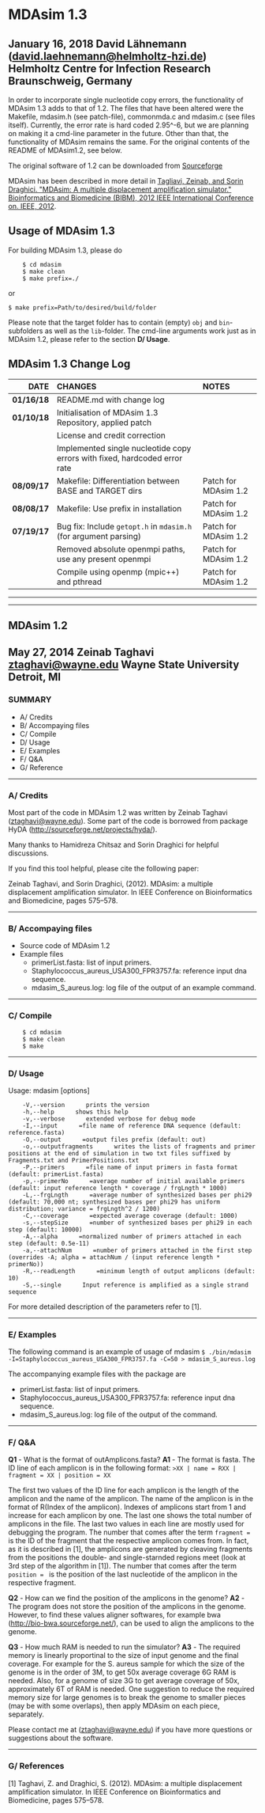 # MDAsim 1.3

January 16, 2018
David Lähnemann (david.laehnemann@helmholtz-hzi.de)
Helmholtz Centre for Infection Research
Braunschweig, Germany
----------------------------------------------------------------------------------
In order to incorporate single nucleotide copy errors, the functionality of MDAsim 1.3 adds to that of 1.2. The files that have been altered were the Makefile, mdasim.h (see patch-file), commonmda.c and mdasim.c (see files itself). Currently, the error rate is hard coded 2.95^-6, but we are planning on making it a cmd-line parameter in the future. Other than that, the functionality of MDAsim remains the same. For the original contents of the README of MDAsim1.2, see below.

The original software of 1.2 can be downloaded from [Sourceforge](https://sourceforge.net/projects/mdasim/)

MDAsim has been described in more detail in [Tagliavi, Zeinab, and Sorin Draghici. "MDAsim: A multiple displacement amplification simulator." Bioinformatics and Biomedicine (BIBM), 2012 IEEE International Conference on. IEEE, 2012](https://doi.org/10.1109/BIBM.2012.6392622).


## Usage of MDAsim 1.3
For building MDAsim 1.3, please do
```
	$ cd mdasim
	$ make clean
	$ make prefix=./
```
or
```
$ make prefix=Path/to/desired/build/folder
```
Please note that the target folder has to contain (empty) `obj` and `bin`-subfolders as well as the `lib`-folder.
The cmd-line arguments work just as in MDAsim 1.2, please refer to the section **D/ Usage**.

## MDAsim 1.3 Change Log
| DATE         | CHANGES                                                                    | NOTES                 |
| ------------:|:---------------------------------------------------------------------------|:----------------------|
| **01/16/18** | README.md with change log                                                  |                       |
| **01/10/18** | Initialisation of MDAsim 1.3 Repository, applied patch                     |                       |
|              | License and credit correction                                              |                       |
|              | Implemented single nucleotide copy errors with fixed, hardcoded error rate |                       |
| **08/09/17** | Makefile: Differentiation between BASE and TARGET dirs                     | Patch for MDAsim 1.2  |
| **08/08/17** | Makefile: Use prefix in installation                                       | Patch for MDAsim 1.2  |
| **07/19/17** | Bug fix: Include `getopt.h` in `mdasim.h` (for argument parsing)           | Patch for MDAsim 1.2  |
|              | Removed absolute openmpi paths, use any present openmpi                    | Patch for MDAsim 1.2  |
|              | Compile using openmp (mpic++) and pthread                                  | Patch for MDAsim 1.2  |

----------------------------------------------------------------------------------
----------------------------------------------------------------------------------

## MDAsim 1.2
May 27, 2014
Zeinab Taghavi
ztaghavi@wayne.edu
Wayne State University
Detroit, MI
----------------------------------------------------------------------------------
### SUMMARY
+ A/ Credits
+ B/ Accompaying files
+ C/ Compile
+ D/ Usage
+ E/ Examples
+ F/ Q&A
+ G/ Reference

----------------------------------------------------------------------------------
### A/ Credits

Most part of the code in MDAsim 1.2 was written by Zeinab Taghavi (ztaghavi@wayne.edu). Some part of the code is borrowed from package HyDA (http://sourceforge.net/projects/hyda/).

Many thanks to Hamidreza Chitsaz and Sorin Draghici for helpful discussions.

If you find this tool helpful, please cite the following paper:

Zeinab Taghavi, and Sorin Draghici, (2012). MDAsim: a multiple displacement amplification simulator. In IEEE Conference on Bioinformatics and Biomedicine, pages 575–578.

----------------------------------------------------------------------------------
### B/ Accompaying files

+ Source code of MDAsim 1.2
+ Example files
    + primerList.fasta: list of input primers.
	+ Staphylococcus_aureus_USA300_FPR3757.fa: reference input dna sequence.
	+ mdasim_S_aureus.log: log file of the output of an example command.

----------------------------------------------------------------------------------
### C/ Compile
```
	$ cd mdasim
	$ make clean
	$ make
```
----------------------------------------------------------------------------------

### D/ Usage

Usage: mdasim [options]

```
	-V,--version      prints the version
	-h,--help      shows this help
	-v,--verbose      extended verbose for debug mode
	-I,--input      =file name of reference DNA sequence (default: reference.fasta)
	-O,--output      =output files prefix (default: out)
	-o,--outputfragments      writes the lists of fragments and primer positions at the end of simulation in two txt files suffixed by Fragments.txt and PrimerPositions.txt
	-P,--primers      =file name of input primers in fasta format (default: primerList.fasta)
	-p,--primerNo      =average number of initial available primers (default: input reference length * coverage / frgLngth * 1000)
	-L,--frgLngth      =average number of synthesized bases per phi29 (default: 70,000 nt; synthesized bases per phi29 has uniform distribution; variance = frgLngth^2 / 1200)
	-C,--coverage      =expected average coverage (default: 1000)
	-s,--stepSize      =number of synthesized bases per phi29 in each step (default: 10000)
	-A,--alpha      =normalized number of primers attached in each step (default: 0.5e-11)
	-a,--attachNum      =number of primers attached in the first step (overrides -A; alpha = attachNum / (input reference length * primerNo))
	-R,--readLength      =minimum length of output amplicons (default: 10)
	-S,--single      Input reference is amplified as a single strand sequence
```

For more detailed description of the parameters refer to [1].

----------------------------------------------------------------------------------
### E/ Examples

The following command is an example of usage of mdasim
    `$ ./bin/mdasim -I=Staphylococcus_aureus_USA300_FPR3757.fa -C=50 > mdasim_S_aureus.log`

The accompanying example files with the package are
- primerList.fasta: list of input primers.
- Staphylococcus_aureus_USA300_FPR3757.fa: reference input dna sequence.
- mdasim_S_aureus.log: log file of the output of the command.

------------------------------------------------------------------------------------
### F/ Q&A

**Q1** - What is the format of outAmplicons.fasta?
**A1** - The format is fasta. The ID line of each amplicon is in the following format:
```>XX | name = RXX | fragment = XX | position = XX```

The first two values of the ID line for each amplicon is the length of the amplicon and the name of the amplicon. The name of the amplicon is in the format of R(Index of the amplicon). Indexes of amplicons start from 1 and increase for each amplicon by one. The last one shows the total number of amplicons in the file.
The last two values in each line are mostly used for debugging the program. The number that comes after the term `fragment = ` is the ID of the fragment that the respective amplicon comes from. In fact, as it is described in [1], the amplicons are generated by cleaving fragments from the positions the double- and single-starnded regions meet (look at 3rd step of the algorithm in [1]). The number that comes after the term `position = ` is the position of the last nucleotide of the amplicon in the respective fragment.

**Q2** - How can we find the position of the amplicons in the genome?
**A2** - The program does not store the position of the amplicons in the genome. However, to find these values aligner softwares, for example bwa (http://bio-bwa.sourceforge.net/), can be used to align the amplicons to the genome.

**Q3** - How much RAM is needed to run the simulator?
**A3** - The required memory is linearly proportinal to the size of input genome and the final coverage. For example for the S. aureus sample for which the size of the genome is in the order of 3M, to get 50x average coverage 6G RAM is needed. Also, for a genome of size 3G to get average coverage of 50x, approximately 6T of RAM is needed.
One suggestion to reduce the required memory size for large genomes is to break the genome to smaller pieces (may be with some overlaps), then apply MDAsim on each piece, separately.

Please contact me at (ztaghavi@wayne.edu) if you have more questions or suggestions about the software.

------------------------------------------------------------------------------------
### G/ References

[1] Taghavi, Z. and Draghici, S. (2012). MDAsim: a multiple displacement amplification simulator. In IEEE Conference on Bioinformatics and Biomedicine, pages 575–578.
